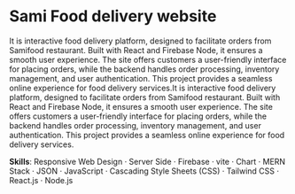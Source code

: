 # Sami Food delivery website
It is interactive food delivery platform, designed to facilitate orders from Samifood restaurant. Built with React and Firebase Node, it ensures a smooth user experience. The site offers customers a user-friendly interface for placing orders, while the backend handles order processing, inventory management, and user authentication. This project provides a seamless online experience for food delivery services.It is interactive food delivery platform, designed to facilitate orders from Samifood restaurant. Built with React and Firebase Node, it ensures a smooth user experience. The site offers customers a user-friendly interface for placing orders, while the backend handles order processing, inventory management, and user authentication. This project provides a seamless online experience for food delivery services.

**Skills**: Responsive Web Design · Server Side · Firebase · vite · Chart · MERN Stack · JSON · JavaScript · Cascading Style Sheets (CSS) · Tailwind CSS · React.js · Node.js
